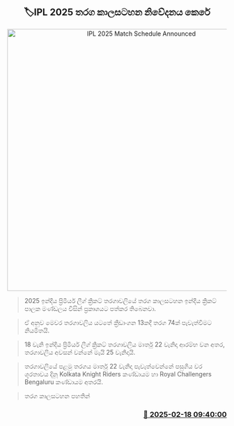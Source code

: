 <p align='center'><b><h2 align='center' title='IPL 2025 Match Schedule Announced'>🏷IPL 2025 තරග කාලසටහන නිවේදනය කෙරේ</h2></b></p>
<p align='center'><img src='https://helakuru.sgp1.cdn.digitaloceanspaces.com/esana/images/lib/ipl-2022-archived.jpg' width='600' alt='IPL 2025 Match Schedule Announced'></p>

> 2025 ඉන්දීය ප්‍රිමියර් ලීග් ක්‍රිකට් තරගාවලියේ තරග කාලසටහන ඉන්දීය ක්‍රිකට් පාලක මණ්ඩලය විසින් ප්‍රකාශයට පත්කර තිබෙනවා.

> ඒ අනුව මෙවර තරගාවලිය යටතේ ක්‍රීඩාංගන 13කදී තරග 74ක් පැවැත්වීමට නියමිතයි.

> 18 වැනි ඉන්දීය ප්‍රිමියර් ලීග් ක්‍රිකට් තරගාවලිය මාර්තු 22 වැනිදා ආරම්භ වන අතර, තරගාවලිය අවසන් වන්නේ මැයි 25 වැනිදායි.

> තරගාවලියේ පළමු තරගය මාර්තු 22 වැනිදා පැවැත්වෙන්නේ පසුගිය වර ශූරතාවය දිනූ Kolkata Knight Riders කණ්ඩායම හා Royal Challengers Bengaluru කණ්ඩායම අතරයි.

> තරග කාලසටහන පහතින්



<h3 align='right'><a href='https://www.helakuru.lk/esana/p/107575/'>📅 2025-02-18 09:40:00</a></h3>
